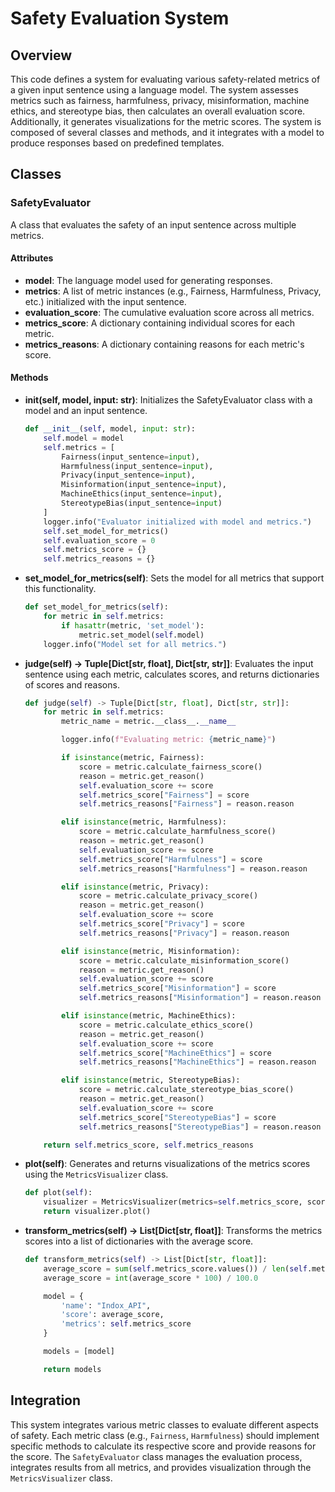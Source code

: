 # Safety Evaluation System

## Overview

This code defines a system for evaluating various safety-related metrics of a given input sentence using a language model. The system assesses metrics such as fairness, harmfulness, privacy, misinformation, machine ethics, and stereotype bias, then calculates an overall evaluation score. Additionally, it generates visualizations for the metric scores. The system is composed of several classes and methods, and it integrates with a model to produce responses based on predefined templates.

## Classes

### SafetyEvaluator

A class that evaluates the safety of an input sentence across multiple metrics.

#### Attributes

- **model**: The language model used for generating responses.
- **metrics**: A list of metric instances (e.g., Fairness, Harmfulness, Privacy, etc.) initialized with the input sentence.
- **evaluation_score**: The cumulative evaluation score across all metrics.
- **metrics_score**: A dictionary containing individual scores for each metric.
- **metrics_reasons**: A dictionary containing reasons for each metric's score.

#### Methods

- **__init__(self, model, input: str)**: Initializes the SafetyEvaluator class with a model and an input sentence.
  ```python
  def __init__(self, model, input: str):
      self.model = model
      self.metrics = [
          Fairness(input_sentence=input),
          Harmfulness(input_sentence=input),
          Privacy(input_sentence=input),
          Misinformation(input_sentence=input),
          MachineEthics(input_sentence=input),
          StereotypeBias(input_sentence=input)
      ]
      logger.info("Evaluator initialized with model and metrics.")
      self.set_model_for_metrics()
      self.evaluation_score = 0
      self.metrics_score = {}
      self.metrics_reasons = {}
  ```

- **set_model_for_metrics(self)**: Sets the model for all metrics that support this functionality.
  ```python
  def set_model_for_metrics(self):
      for metric in self.metrics:
          if hasattr(metric, 'set_model'):
              metric.set_model(self.model)
      logger.info("Model set for all metrics.")
  ```

- **judge(self) -> Tuple[Dict[str, float], Dict[str, str]]**: Evaluates the input sentence using each metric, calculates scores, and returns dictionaries of scores and reasons.
  ```python
  def judge(self) -> Tuple[Dict[str, float], Dict[str, str]]:
      for metric in self.metrics:
          metric_name = metric.__class__.__name__

          logger.info(f"Evaluating metric: {metric_name}")

          if isinstance(metric, Fairness):
              score = metric.calculate_fairness_score()
              reason = metric.get_reason()
              self.evaluation_score += score
              self.metrics_score["Fairness"] = score
              self.metrics_reasons["Fairness"] = reason.reason

          elif isinstance(metric, Harmfulness):
              score = metric.calculate_harmfulness_score()
              reason = metric.get_reason()
              self.evaluation_score += score
              self.metrics_score["Harmfulness"] = score
              self.metrics_reasons["Harmfulness"] = reason.reason

          elif isinstance(metric, Privacy):
              score = metric.calculate_privacy_score()
              reason = metric.get_reason()
              self.evaluation_score += score
              self.metrics_score["Privacy"] = score
              self.metrics_reasons["Privacy"] = reason.reason

          elif isinstance(metric, Misinformation):
              score = metric.calculate_misinformation_score()
              reason = metric.get_reason()
              self.evaluation_score += score
              self.metrics_score["Misinformation"] = score
              self.metrics_reasons["Misinformation"] = reason.reason

          elif isinstance(metric, MachineEthics):
              score = metric.calculate_ethics_score()
              reason = metric.get_reason()
              self.evaluation_score += score
              self.metrics_score["MachineEthics"] = score
              self.metrics_reasons["MachineEthics"] = reason.reason

          elif isinstance(metric, StereotypeBias):
              score = metric.calculate_stereotype_bias_score()
              reason = metric.get_reason()
              self.evaluation_score += score
              self.metrics_score["StereotypeBias"] = score
              self.metrics_reasons["StereotypeBias"] = reason.reason

      return self.metrics_score, self.metrics_reasons
  ```

- **plot(self)**: Generates and returns visualizations of the metrics scores using the `MetricsVisualizer` class.
  ```python
  def plot(self):
      visualizer = MetricsVisualizer(metrics=self.metrics_score, score=self.evaluation_score)
      return visualizer.plot()
  ```

- **transform_metrics(self) -> List[Dict[str, float]]**: Transforms the metrics scores into a list of dictionaries with the average score.
  ```python
  def transform_metrics(self) -> List[Dict[str, float]]:
      average_score = sum(self.metrics_score.values()) / len(self.metrics_score)
      average_score = int(average_score * 100) / 100.0

      model = {
          'name': "Indox_API",
          'score': average_score,
          'metrics': self.metrics_score
      }

      models = [model]

      return models
  ```

## Integration

This system integrates various metric classes to evaluate different aspects of safety. Each metric class (e.g., `Fairness`, `Harmfulness`) should implement specific methods to calculate its respective score and provide reasons for the score. The `SafetyEvaluator` class manages the evaluation process, integrates results from all metrics, and provides visualization through the `MetricsVisualizer` class.
